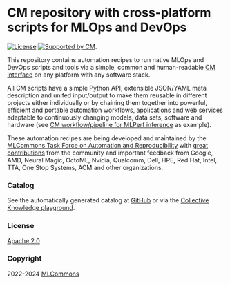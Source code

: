 # CM repository with cross-platform scripts for MLOps and DevOps

[![License](https://img.shields.io/badge/License-Apache%202.0-green)](https://github.com/mlcommons/ck/tree/master/cm)
[![Supported by CM](https://img.shields.io/badge/Supported_by-MLCommons%20CM-blue)](https://github.com/mlcommons/ck).

This repository contains automation recipes to run native MLOps and DevOps scripts and tools via a simple, common and human-readable
[CM interface](https://github.com/mlcommons/ck) on any platform with any software stack.

All СM scripts have a simple Python API, extensible JSON/YAML meta description
and unifed input/output to make them reusable in different projects either individually 
or by chaining them together into powerful, efficient and portable automation workflows, 
applications and web services adaptable to continuously changing models, data sets, software and hardware
(see [CM workflow/pipeline for MLPerf inference](script/app-mlperf-inference/_cm.yaml) as example).

These automation recipes are being developed and maintained by the [MLCommons Task Force on Automation and Reproducibility](../docs/taskforce.md)
with [great contributions](../CONTRIBUTING.md) from the community and important feedback from Google, AMD, Neural Magic, OctoML, Nvidia, Qualcomm, Dell, HPE, 
Red Hat, Intel, TTA, One Stop Systems, ACM and other organizations.

### Catalog

See the automatically generated catalog at [GitHub](https://access.cknowledge.org/playground/?action=scripts)
or via the [Collective Knowledge playground](https://access.cknowledge.org/playground/?action=components).

### License

[Apache 2.0](LICENSE.md)

### Copyright

2022-2024 [MLCommons](https://mlcommons.org)
